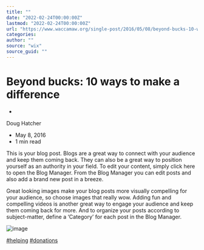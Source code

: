 ```yaml
---
title: ""
date: "2022-02-24T00:00:00Z"
lastmod: "2022-02-24T00:00:00Z"
url: "https://www.waccamaw.org/single-post/2016/05/08/beyond-bucks-10-ways-to-make-a-difference"
categories:
author: ""
source: "wix"
source_guid: ""
---
```


# Beyond bucks: 10 ways to make a difference

-

Doug Hatcher
- May 8, 2016
- 1 min read

This is your blog post. Blogs are a great way to connect with your audience and keep them coming back. They can also be a great way to position yourself as an authority in your field. To edit your content, simply click here to open the Blog Manager. From the Blog Manager you can edit posts and also add a brand new post in a breeze.

Great looking images make your blog posts more visually compelling for your audience, so choose images that really wow. Adding fun and compelling videos is another great way to engage your audience and keep them coming back for more. And to organize your posts according to subject-matter, define a ‘Category’ for each post in the Blog Manager.

![image](./images/5ca8a97313144b66bd93da08b0f01151-1.jpg)

[#helping](https://www.waccamaw.org/updates/hashtags/helping) [#donations](https://www.waccamaw.org/updates/hashtags/donations)

